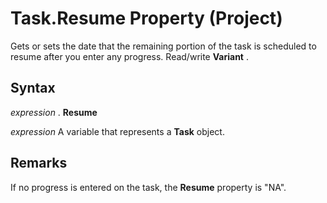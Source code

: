 
# Task.Resume Property (Project)

Gets or sets the date that the remaining portion of the task is scheduled to resume after you enter any progress. Read/write  **Variant** .


## Syntax

 _expression_ . **Resume**

 _expression_ A variable that represents a **Task** object.


## Remarks

If no progress is entered on the task, the  **Resume** property is "NA".

